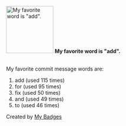 <img src="https://my-badges.github.io/my-badges/favorite-word.png" alt="My favorite word is &quot;add&quot;." title="My favorite word is &quot;add&quot;." width="128">
<strong>My favorite word is &quot;add&quot;.</strong>
<br><br>

My favorite commit message words are:

1. add (used 115 times)
2. for (used 95 times)
3. fix (used 50 times)
4. and (used 49 times)
5. to (used 46 times)


Created by <a href="https://github.com/my-badges/my-badges">My Badges</a>